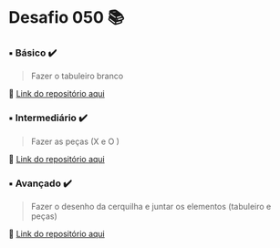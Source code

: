 # Desafio 050 :books:


###  ▪️ Básico  ✔️

> Fazer o tabuleiro branco

🔗 [Link do repositório aqui]()



### ▪️ Intermediário ✔️ 

> Fazer as peças (X e O )

🔗 [Link do repositório aqui]() 



### ▪️ Avançado ✔️

> Fazer o desenho da cerquilha e juntar os elementos (tabuleiro e peças)
 
🔗 [Link do repositório aqui]()
